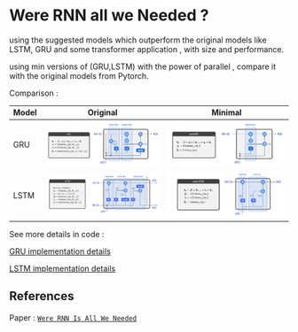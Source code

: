 # Were RNN all we Needed ?

using the suggested models which outperform the original models like LSTM, GRU and some transformer application , with size and performance.

using min versions of (GRU,LSTM) with the power of parallel , compare it with the original models from Pytorch.

Comparison :

| Model | Original | Minimal |
| --- | --- | --- |
| GRU | ![GRU](assets/GRUV.png) | ![minGRU](assets/GRUV2.png) |
| LSTM | ![LSTM](assets/LSTMV.png) | ![minLSTM](assets/LSTMV2.png) |

See more details in code :

[GRU implementation details](gru_coded_details.ipynb)

[LSTM implementation details](lstm_coded_details.ipynb)

## References

Paper : [`Were RNN Is All We Needed`](https://arxiv.org/pdf/2410.01201)
